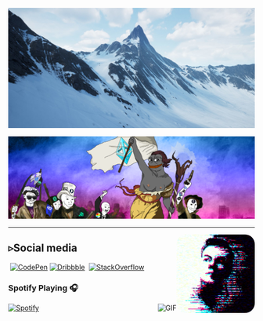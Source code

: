 ![Natura](https://github.com/lepidotteri/lepidotteri/blob/master/mountain.jpg?raw=true)

![Libertà](https://github.com/lepidotteri/lepidotteri/blob/master/version2.png?raw=true)

---

<img align="right" alt="GIF" height="160px" src="https://github.com/lepidotteri/lepidotteri/blob/master/final_flow.gif?raw=true" style="border-radius: 20px" />

## ▹Social media
‎‎ [![CodePen](https://img.shields.io/badge/codepen-%23000000.svg?&style=for-the-badge&logo=codepen&logoColor=white)](https://codepen.io/lepidotteri) 
‎‎[![Dribbble](https://img.shields.io/badge/dribbble-%23ea4c89.svg?&style=for-the-badge&logo=dribbble&logoColor=white)](https://dribbble.com/lepidotteri)
‎‎ [![StackOverflow](https://img.shields.io/badge/stackoverflow-%23f48024.svg?&style=for-the-badge&logo=stackoverflow&logoColor=white)](https://stackoverflow.com/users/14929077/lepidotteri)

### Spotify Playing 🎧
[![Spotify](http://spotify-readme.lepi.io/api/spotify)](https://open.spotify.com/user/3144t76tnezrlmknrtgnlcvfxa4u)
<img align="right" alt="GIF" height="170px" src="https://media.giphy.com/media/J5B1Y8QZnzXXbLQIBu/giphy.gif" />

